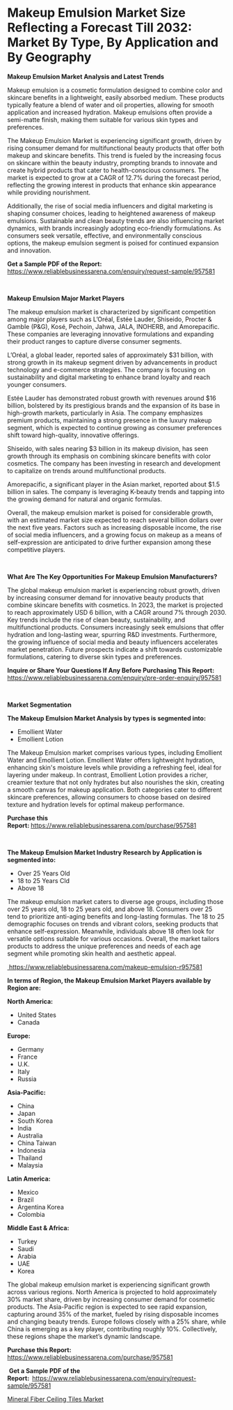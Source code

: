 <p><h1>Makeup Emulsion Market Size Reflecting a Forecast Till 2032: Market By Type, By Application and By Geography</h1></p><p><strong>Makeup Emulsion Market Analysis and Latest Trends</strong></p>
<p><p>Makeup emulsion is a cosmetic formulation designed to combine color and skincare benefits in a lightweight, easily absorbed medium. These products typically feature a blend of water and oil properties, allowing for smooth application and increased hydration. Makeup emulsions often provide a semi-matte finish, making them suitable for various skin types and preferences.</p><p>The Makeup Emulsion Market is experiencing significant growth, driven by rising consumer demand for multifunctional beauty products that offer both makeup and skincare benefits. This trend is fueled by the increasing focus on skincare within the beauty industry, prompting brands to innovate and create hybrid products that cater to health-conscious consumers. The market is expected to grow at a CAGR of 12.7% during the forecast period, reflecting the growing interest in products that enhance skin appearance while providing nourishment.</p><p>Additionally, the rise of social media influencers and digital marketing is shaping consumer choices, leading to heightened awareness of makeup emulsions. Sustainable and clean beauty trends are also influencing market dynamics, with brands increasingly adopting eco-friendly formulations. As consumers seek versatile, effective, and environmentally conscious options, the makeup emulsion segment is poised for continued expansion and innovation.</p></p>
<p><strong>Get a Sample PDF of the Report:&nbsp;</strong> <a href="https://www.reliablebusinessarena.com/enquiry/request-sample/957581?utm_campaign=2112&utm_medium=2&utm_source=Github&utm_content=ia&utm_term=08022025&utm_id=makeup-emulsion">https://www.reliablebusinessarena.com/enquiry/request-sample/957581</a></p>
<p>&nbsp;</p>
<p><strong>Makeup Emulsion Major Market Players</strong></p>
<p><p>The makeup emulsion market is characterized by significant competition among major players such as L’Oréal, Estée Lauder, Shiseido, Procter & Gamble (P&G), Kosé, Pechoin, Jahwa, JALA, INOHERB, and Amorepacific. These companies are leveraging innovative formulations and expanding their product ranges to capture diverse consumer segments.</p><p>L’Oréal, a global leader, reported sales of approximately $31 billion, with strong growth in its makeup segment driven by advancements in product technology and e-commerce strategies. The company is focusing on sustainability and digital marketing to enhance brand loyalty and reach younger consumers.</p><p>Estée Lauder has demonstrated robust growth with revenues around $16 billion, bolstered by its prestigious brands and the expansion of its base in high-growth markets, particularly in Asia. The company emphasizes premium products, maintaining a strong presence in the luxury makeup segment, which is expected to continue growing as consumer preferences shift toward high-quality, innovative offerings.</p><p>Shiseido, with sales nearing $3 billion in its makeup division, has seen growth through its emphasis on combining skincare benefits with color cosmetics. The company has been investing in research and development to capitalize on trends around multifunctional products.</p><p>Amorepacific, a significant player in the Asian market, reported about $1.5 billion in sales. The company is leveraging K-beauty trends and tapping into the growing demand for natural and organic formulas.</p><p>Overall, the makeup emulsion market is poised for considerable growth, with an estimated market size expected to reach several billion dollars over the next five years. Factors such as increasing disposable income, the rise of social media influencers, and a growing focus on makeup as a means of self-expression are anticipated to drive further expansion among these competitive players.</p></p>
<p>&nbsp;</p>
<p><strong>What Are The Key Opportunities For Makeup Emulsion Manufacturers?</strong></p>
<p><p>The global makeup emulsion market is experiencing robust growth, driven by increasing consumer demand for innovative beauty products that combine skincare benefits with cosmetics. In 2023, the market is projected to reach approximately USD 6 billion, with a CAGR around 7% through 2030. Key trends include the rise of clean beauty, sustainability, and multifunctional products. Consumers increasingly seek emulsions that offer hydration and long-lasting wear, spurring R&D investments. Furthermore, the growing influence of social media and beauty influencers accelerates market penetration. Future prospects indicate a shift towards customizable formulations, catering to diverse skin types and preferences.</p></p>
<p><strong>Inquire or Share Your Questions If Any Before Purchasing This Report:</strong> <a href="https://www.reliablebusinessarena.com/enquiry/pre-order-enquiry/957581?utm_campaign=2112&utm_medium=2&utm_source=Github&utm_content=ia&utm_term=08022025&utm_id=makeup-emulsion">https://www.reliablebusinessarena.com/enquiry/pre-order-enquiry/957581</a></p>
<p>&nbsp;</p>
<p><strong>Market Segmentation</strong></p>
<p><strong>The Makeup Emulsion Market Analysis by types is segmented into:</strong></p>
<p><ul><li>Emollient Water</li><li>Emollient Lotion</li></ul></p>
<p><p>The Makeup Emulsion market comprises various types, including Emollient Water and Emollient Lotion. Emollient Water offers lightweight hydration, enhancing skin's moisture levels while providing a refreshing feel, ideal for layering under makeup. In contrast, Emollient Lotion provides a richer, creamier texture that not only hydrates but also nourishes the skin, creating a smooth canvas for makeup application. Both categories cater to different skincare preferences, allowing consumers to choose based on desired texture and hydration levels for optimal makeup performance.</p></p>
<p><strong>Purchase this Report:&nbsp;</strong><a href="https://www.reliablebusinessarena.com/purchase/957581?utm_campaign=2112&utm_medium=2&utm_source=Github&utm_content=ia&utm_term=08022025&utm_id=makeup-emulsion">https://www.reliablebusinessarena.com/purchase/957581</a></p>
<p>&nbsp;</p>
<p><strong>The Makeup Emulsion Market Industry Research by Application is segmented into:</strong></p>
<p><ul><li>Over 25 Years Old</li><li>18 to 25 Years Cld</li><li>Above 18</li></ul></p>
<p><p>The makeup emulsion market caters to diverse age groups, including those over 25 years old, 18 to 25 years old, and above 18. Consumers over 25 tend to prioritize anti-aging benefits and long-lasting formulas. The 18 to 25 demographic focuses on trends and vibrant colors, seeking products that enhance self-expression. Meanwhile, individuals above 18 often look for versatile options suitable for various occasions. Overall, the market tailors products to address the unique preferences and needs of each age segment while promoting skin health and aesthetic appeal.</p></p>
<p><a href="https://www.reliablebusinessarena.com/makeup-emulsion-r957581?utm_campaign=2112&utm_medium=2&utm_source=Github&utm_content=ia&utm_term=08022025&utm_id=makeup-emulsion">&nbsp;https://www.reliablebusinessarena.com/makeup-emulsion-r957581</a></p>
<p><strong>In terms of Region, the Makeup Emulsion Market Players available by Region are:</strong></p>
<p>
    <p> <strong> North America: </strong>
        <ul>
            <li>United States</li>
            <li>Canada</li>
        </ul>
        </p> 
    <p> <strong> Europe: </strong>
        <ul>
            <li>Germany</li>
            <li>France</li>
            <li>U.K.</li>
            <li>Italy</li>
            <li>Russia</li>
        </ul>
        </p> 
    <p> <strong> Asia-Pacific: </strong>
        <ul>
            <li>China</li>
            <li>Japan</li>
            <li>South Korea</li>
            <li>India</li>
            <li>Australia</li>
            <li>China Taiwan</li>
            <li>Indonesia</li>
            <li>Thailand</li>
            <li>Malaysia</li>
        </ul>
        </p> 
    <p> <strong> Latin America: </strong>
        <ul>
            <li>Mexico</li>
            <li>Brazil</li>
            <li>Argentina Korea</li>
            <li>Colombia</li>
        </ul>
        </p> 
    <p> <strong> Middle East & Africa: </strong>
        <ul>
            <li>Turkey</li>
            <li>Saudi</li>
            <li>Arabia</li>
            <li>UAE</li>
            <li>Korea</li>
        </ul>
    </p>
    </p>
<p><p>The global makeup emulsion market is experiencing significant growth across various regions. North America is projected to hold approximately 30% market share, driven by increasing consumer demand for cosmetic products. The Asia-Pacific region is expected to see rapid expansion, capturing around 35% of the market, fueled by rising disposable incomes and changing beauty trends. Europe follows closely with a 25% share, while China is emerging as a key player, contributing roughly 10%. Collectively, these regions shape the market’s dynamic landscape.</p></p>
<p><strong>Purchase this Report: </strong><a href="https://www.reliablebusinessarena.com/purchase/957581?utm_campaign=2112&utm_medium=2&utm_source=Github&utm_content=ia&utm_term=08022025&utm_id=makeup-emulsion">https://www.reliablebusinessarena.com/purchase/957581</a></p>
<p>&nbsp;<strong>Get a Sample PDF of the Report:&nbsp;&nbsp;</strong><a href="https://www.reliablebusinessarena.com/enquiry/request-sample/957581?utm_campaign=2112&utm_medium=2&utm_source=Github&utm_content=ia&utm_term=08022025&utm_id=makeup-emulsion">https://www.reliablebusinessarena.com/enquiry/request-sample/957581</a></p>
<p><strong></strong></p>
<p><p><a href="https://github.com/AshikRahman991/Market-Research-Report-List-1/blob/main/mineral-fiber-ceiling-tiles-market.md?utm_campaign=2112&utm_medium=2&utm_source=Github&utm_content=ia&utm_term=08022025&utm_id=makeup-emulsion">Mineral Fiber Ceiling Tiles Market</a></p></p>